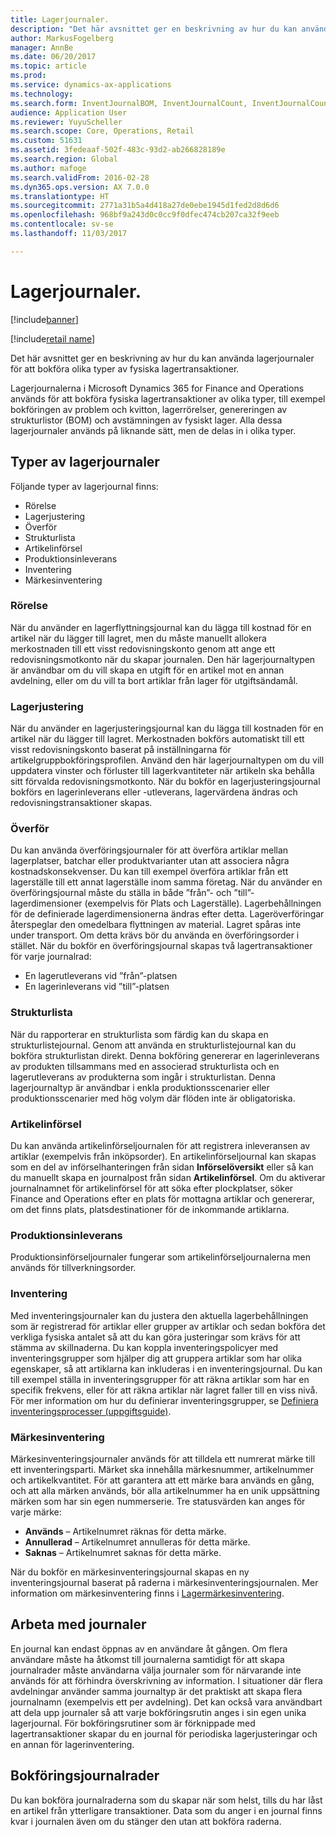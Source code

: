 ```yaml
---
title: Lagerjournaler.
description: "Det här avsnittet ger en beskrivning av hur du kan använda lagerjournaler för att bokföra olika typer av fysiska lagertransaktioner."
author: MarkusFogelberg
manager: AnnBe
ms.date: 06/20/2017
ms.topic: article
ms.prod: 
ms.service: dynamics-ax-applications
ms.technology: 
ms.search.form: InventJournalBOM, InventJournalCount, InventJournalCountTag, InventJournalLossProfit, InventJournalMovement, InventJournalTransfer, WMSJournalTable
audience: Application User
ms.reviewer: YuyuScheller
ms.search.scope: Core, Operations, Retail
ms.custom: 51631
ms.assetid: 3fedeaaf-502f-483c-93d2-ab266828189e
ms.search.region: Global
ms.author: mafoge
ms.search.validFrom: 2016-02-28
ms.dyn365.ops.version: AX 7.0.0
ms.translationtype: HT
ms.sourcegitcommit: 2771a31b5a4d418a27de0ebe1945d1fed2d8d6d6
ms.openlocfilehash: 968bf9a243d0c0cc9f0dfec474cb207ca32f9eeb
ms.contentlocale: sv-se
ms.lasthandoff: 11/03/2017

---
```


# <a name="inventory-journals"></a>Lagerjournaler.

[!include[banner](../includes/banner.md)]

[!include[retail name](../includes/retail-name.md)]


Det här avsnittet ger en beskrivning av hur du kan använda lagerjournaler för att bokföra olika typer av fysiska lagertransaktioner.

Lagerjournalerna i Microsoft Dynamics 365 for Finance and Operations används för att bokföra fysiska lagertransaktioner av olika typer, till exempel bokföringen av problem och kvitton, lagerrörelser, genereringen av strukturlistor (BOM) och avstämningen av fysiskt lager. Alla dessa lagerjournaler används på liknande sätt, men de delas in i olika typer.

## <a name="types-of-inventory-journals"></a>Typer av lagerjournaler
Följande typer av lagerjournal finns:

-   Rörelse
-   Lagerjustering
-   Överför
-   Strukturlista
-   Artikelinförsel
-   Produktionsinleverans
-   Inventering
-   Märkesinventering

### <a name="movement"></a>Rörelse

När du använder en lagerflyttningsjournal kan du lägga till kostnad för en artikel när du lägger till lagret, men du måste manuellt allokera merkostnaden till ett visst redovisningskonto genom att ange ett redovisningsmotkonto när du skapar journalen. Den här lagerjournaltypen är användbar om du vill skapa en utgift för en artikel mot en annan avdelning, eller om du vill ta bort artiklar från lager för utgiftsändamål.

### <a name="inventory-adjustment"></a>Lagerjustering

När du använder en lagerjusteringsjournal kan du lägga till kostnaden för en artikel när du lägger till lagret. Merkostnaden bokförs automatiskt till ett visst redovisningskonto baserat på inställningarna för artikelgruppbokföringsprofilen. Använd den här lagerjournaltypen om du vill uppdatera vinster och förluster till lagerkvantiteter när artikeln ska behålla sitt förvalda redovisningsmotkonto. När du bokför en lagerjusteringsjournal bokförs en lagerinleverans eller -utleverans, lagervärdena ändras och redovisningstransaktioner skapas.

### <a name="transfer"></a>Överför

Du kan använda överföringsjournaler för att överföra artiklar mellan lagerplatser, batchar eller produktvarianter utan att associera några kostnadskonsekvenser. Du kan till exempel överföra artiklar från ett lagerställe till ett annat lagerställe inom samma företag. När du använder en överföringsjournal måste du ställa in både ”från”- och ”till”-lagerdimensioner (exempelvis för Plats och Lagerställe). Lagerbehållningen för de definierade lagerdimensionerna ändras efter detta. Lageröverföringar återspeglar den omedelbara flyttningen av material. Lagret spåras inte under transport. Om detta krävs bör du använda en överföringsorder i stället. När du bokför en överföringsjournal skapas två lagertransaktioner för varje journalrad:

-   En lagerutleverans vid ”från”-platsen
-   En lagerinleverans vid ”till”-platsen

### <a name="bom"></a>Strukturlista

När du rapporterar en strukturlista som färdig kan du skapa en strukturlistejournal. Genom att använda en strukturlistejournal kan du bokföra strukturlistan direkt. Denna bokföring genererar en lagerinleverans av produkten tillsammans med en associerad strukturlista och en lagerutleverans av produkterna som ingår i strukturlistan. Denna lagerjournaltyp är användbar i enkla produktionsscenarier eller produktionsscenarier med hög volym där flöden inte är obligatoriska.

### <a name="item-arrival"></a>Artikelinförsel

Du kan använda artikelinförseljournalen för att registrera inleveransen av artiklar (exempelvis från inköpsorder). En artikelinförseljournal kan skapas som en del av införselhanteringen från sidan **Införselöversikt** eller så kan du manuellt skapa en journalpost från sidan **Artikelinförsel**. Om du aktiverar journalnamnet för artikelinförsel för att söka efter plockplatser, söker Finance and Operations efter en plats för mottagna artiklar och genererar, om det finns plats, platsdestinationer för de inkommande artiklarna.

### <a name="production-input"></a>Produktionsinleverans

Produktionsinförseljournaler fungerar som artikelinförseljournalerna men används för tillverkningsorder.

### <a name="counting"></a>Inventering

Med inventeringsjournaler kan du justera den aktuella lagerbehållningen som är registrerad för artiklar eller grupper av artiklar och sedan bokföra det verkliga fysiska antalet så att du kan göra justeringar som krävs för att stämma av skillnaderna. Du kan koppla inventeringspolicyer med inventeringsgrupper som hjälper dig att gruppera artiklar som har olika egenskaper, så att artiklarna kan inkluderas i en inventeringsjournal. Du kan till exempel ställa in inventeringsgrupper för att räkna artiklar som har en specifik frekvens, eller för att räkna artiklar när lagret faller till en viss nivå. För mer information om hur du definierar inventeringsgrupper, se [Definiera inventeringsprocesser (uppgiftsguide)](tasks/define-inventory-counting-processes.md).

### <a name="tag-counting"></a>Märkesinventering

Märkesinventeringsjournaler används för att tilldela ett numrerat märke till ett inventeringsparti. Märket ska innehålla märkesnummer, artikelnummer och artikelkvantitet. För att garantera att ett märke bara används en gång, och att alla märken används, bör alla artikelnummer ha en unik uppsättning märken som har sin egen nummerserie. Tre statusvärden kan anges för varje märke:

-   **Används** – Artikelnumret räknas för detta märke.
-   **Annullerad** – Artikelnumret annulleras för detta märke.
-   **Saknas** – Artikelnumret saknas för detta märke.

När du bokför en märkesinventeringsjournal skapas en ny inventeringsjournal baserat på raderna i märkesinventeringsjournalen. Mer information om märkesinventering finns i [Lagermärkesinventering](inventory-tag-counting.md).

## <a name="working-with-journals"></a>Arbeta med journaler
En journal kan endast öppnas av en användare åt gången. Om flera användare måste ha åtkomst till journalerna samtidigt för att skapa journalrader måste användarna välja journaler som för närvarande inte används för att förhindra överskrivning av information. I situationer där flera avdelningar använder samma journaltyp är det praktiskt att skapa flera journalnamn (exempelvis ett per avdelning). Det kan också vara användbart att dela upp journaler så att varje bokföringsrutin anges i sin egen unika lagerjournal. För bokföringsrutiner som är förknippade med lagertransaktioner skapar du en journal för periodiska lagerjusteringar och en annan för lagerinventering.

## <a name="posting-journal-lines"></a>Bokföringsjournalrader
Du kan bokföra journalraderna som du skapar när som helst, tills du har låst en artikel från ytterligare transaktioner. Data som du anger i en journal finns kvar i journalen även om du stänger den utan att bokföra raderna.

